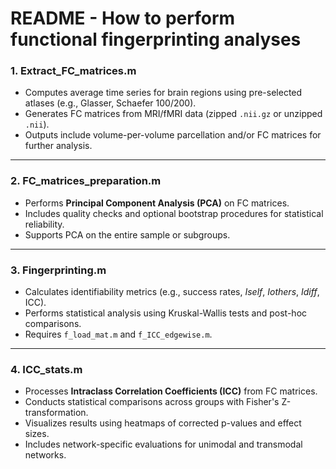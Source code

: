 # **README** - **How to perform functional fingerprinting analyses**

### **1. Extract_FC_matrices.m**  
- Computes average time series for brain regions using pre-selected atlases (e.g., Glasser, Schaefer 100/200).  
- Generates FC matrices from MRI/fMRI data (zipped `.nii.gz` or unzipped `.nii`).  
- Outputs include volume-per-volume parcellation and/or FC matrices for further analysis.

---

### **2. FC_matrices_preparation.m**  
- Performs **Principal Component Analysis (PCA)** on FC matrices.  
- Includes quality checks and optional bootstrap procedures for statistical reliability.  
- Supports PCA on the entire sample or subgroups.

---

### **3. Fingerprinting.m**  
- Calculates identifiability metrics (e.g., success rates, *Iself*, *Iothers*, *Idiff*, ICC).  
- Performs statistical analysis using Kruskal-Wallis tests and post-hoc comparisons.  
- Requires `f_load_mat.m` and `f_ICC_edgewise.m`.

---

### **4. ICC_stats.m**  
- Processes **Intraclass Correlation Coefficients (ICC)** from FC matrices.  
- Conducts statistical comparisons across groups with Fisher's Z-transformation.  
- Visualizes results using heatmaps of corrected p-values and effect sizes.  
- Includes network-specific evaluations for unimodal and transmodal networks.
